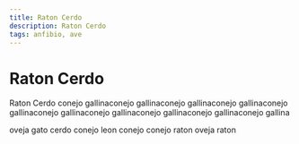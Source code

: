 ```yaml
---
title: Raton Cerdo
description: Raton Cerdo
tags: anfibio, ave
---
```


# Raton Cerdo

Raton Cerdo conejo gallinaconejo gallinaconejo gallinaconejo gallinaconejo gallinaconejo gallinaconejo gallinaconejo gallinaconejo gallinaconejo gallina

oveja gato cerdo conejo leon conejo conejo raton oveja raton